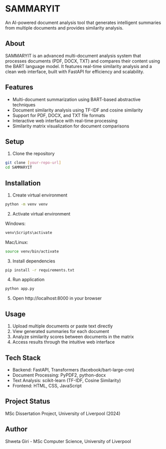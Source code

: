 # SAMMARYIT

An AI-powered document analysis tool that generates intelligent summaries from multiple documents and provides similarity analysis.

## About

SAMMARYIT is an advanced multi-document analysis system that processes documents (PDF, DOCX, TXT) and compares their content using the BART language model. It features real-time similarity analysis and a clean web interface, built with FastAPI for efficiency and scalability.

## Features

- Multi-document summarization using BART-based abstractive techniques
- Document similarity analysis using TF-IDF and cosine similarity
- Support for PDF, DOCX, and TXT file formats
- Interactive web interface with real-time processing
- Similarity matrix visualization for document comparisons

## Setup

1. Clone the repository
```bash
git clone [your-repo-url]
cd SAMMARYIT
```

## Installation

1. Create virtual environment
```bash
python -m venv venv
```

2. Activate virtual environment

Windows:
```cmd
venv\Scripts\activate
```

Mac/Linux:
```bash
source venv/bin/activate
```

3. Install dependencies
```bash
pip install -r requirements.txt
```

4. Run application
```bash
python app.py
```

5. Open http://localhost:8000 in your browser

## Usage

1. Upload multiple documents or paste text directly
2. View generated summaries for each document
3. Analyze similarity scores between documents in the matrix
4. Access results through the intuitive web interface

## Tech Stack

- Backend: FastAPI, Transformers (facebook/bart-large-cnn)
- Document Processing: PyPDF2, python-docx
- Text Analysis: scikit-learn (TF-IDF, Cosine Similarity)
- Frontend: HTML, CSS, JavaScript

## Project Status

MSc Dissertation Project, University of Liverpool (2024)

## Author

Shweta Giri - MSc Computer Science, University of Liverpool
